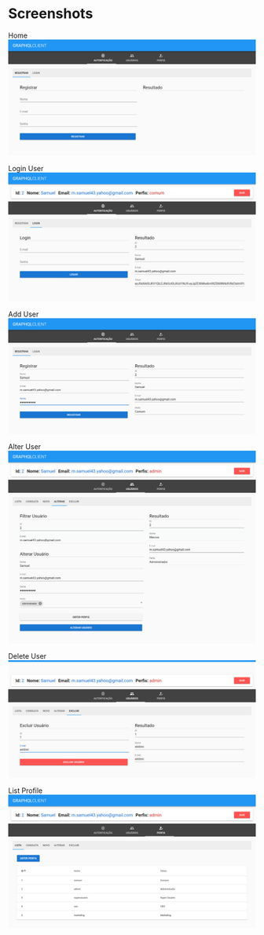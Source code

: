 # Screenshots

Home
<img src="screenshots/home.jpg">

Login User
<img src="screenshots/login_user.jpg">

Add User
<img src="screenshots/add_user.jpg">

Alter User
<img src="screenshots/alter_user.jpg">

Delete User
<img src="screenshots/delete_user.jpg">

List Profile
<img src="screenshots/list_profile.jpg">
